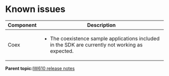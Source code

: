 # Known issues

|Component|Description|
|-----------|-------------|
|Coex|<ul><li>The coexistence sample applications included in the SDK are currently not working as expected.</li></ul>|

**Parent topic:**[IW610 release notes](../topics/iw610-release-notes.md)


